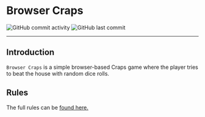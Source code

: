 # Browser Craps

![GitHub commit activity](https://img.shields.io/github/commit-activity/w/smashblu/craps-game)
![GitHub last commit](https://img.shields.io/github/last-commit/smashblu/craps-game)

---

## Introduction

`Browser Craps` is a simple browser-based Craps game where the player tries to beat the house with random dice rolls.

## Rules

The full rules can be [found here.](https://smashblu.github.io/craps-game/pages/rules.html)
